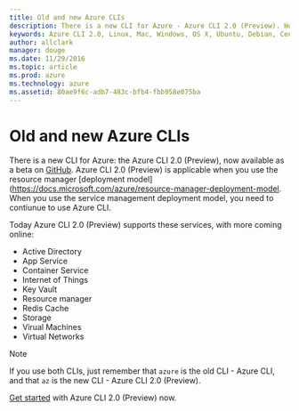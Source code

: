 ```yaml
---
title: Old and new Azure CLIs
description: There is a new CLI for Azure - Azure CLI 2.0 (Preview). How do the old and new CLIs compare?
keywords: Azure CLI 2.0, Linux, Mac, Windows, OS X, Ubuntu, Debian, CentOS, RHEL, SUSE, CoreOS, Docker, Windows, Python, PIP
author: allclark
manager: douge
ms.date: 11/29/2016
ms.topic: article
ms.prod: azure
ms.technology: azure
ms.assetid: 80ae9f6c-adb7-483c-bfb4-fbb958e075ba
---
```


# Old and new Azure CLIs

There is a new CLI for Azure: the Azure CLI 2.0 (Preview), now available as a beta on [GitHub](http://github.com/azure/azure-cli).
Azure CLI 2.0 (Preview) is applicable when you use the resource manager [deployment model](https://docs.microsoft.com/azure/resource-manager-deployment-model.
When you use the service management deployment model, you need to contiunue to use Azure CLI.

Today Azure CLI 2.0 (Preview) supports these services, with more coming online:
- Active Directory
- App Service
- Container Service
- Internet of Things
- Key Vault
- Resource manager
- Redis Cache
- Storage
- Virual Machines
- Virtual Networks

> [!Note]
> If you use both CLIs, just remember that `azure` is the old CLI - Azure CLI, and that `az` is the new CLI - Azure CLI 2.0 (Preview). 

[Get started](get-started-with-az-cli2.md) with Azure CLI 2.0 (Preview) now.

